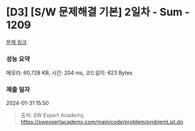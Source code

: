 # [D3] [S/W 문제해결 기본] 2일차 - Sum - 1209 

[문제 링크](https://swexpertacademy.com/main/code/problem/problemDetail.do?contestProbId=AV13_BWKACUCFAYh) 

### 성능 요약

메모리: 60,728 KB, 시간: 204 ms, 코드길이: 623 Bytes

### 제출 일자

2024-01-31 15:50



> 출처: SW Expert Academy, https://swexpertacademy.com/main/code/problem/problemList.do